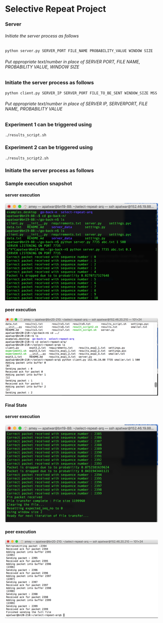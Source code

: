 # Selective Repeat Project 

### Server

###### Initiate the server process as follows

```
python server.py SERVER_PORT FILE_NAME PROBABILITY_VALUE WINDOW SIZE
```
###### Put appropriate text/number in place of SERVER PORT, FILE NAME, PROBABILITY VALUE, WINDOW SIZE
### Initiate the server process as follows

```
python client.py SERVER_IP SERVER_PORT FILE_TO_BE_SENT WINDOW_SIZE MSS
```
###### Put appropriate text/number in place of SERVER IP, SERVERPORT, FILE NAME, PROBABILITY VALUE

### Experiment 1 can be triggered using
```
./results_script.sh
```
### Experiment 2 can be triggered using
```
./results_script2.sh
```
### Initiate the server process as follows

### Sample execution snapshot

#### server execution

![ScreenShot](server.png)

#### peer execution

![ScreenShot](client.png)
#### Final State
#### server execution

![ScreenShot](server2.png)


#### peer execution

![ScreenShot](client2.png)


